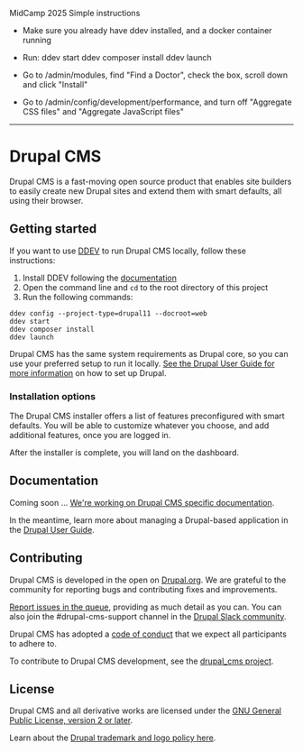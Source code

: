 MidCamp 2025 Simple instructions
* Make sure you already have ddev installed, and a docker container running
* Run:
ddev start
ddev composer install
ddev launch

* Go to /admin/modules, find "Find a Doctor", check the box, scroll down and click "Install"
* Go to /admin/config/development/performance, and turn off "Aggregate CSS files" and "Aggregate JavaScript files"



-----------------

# Drupal CMS

Drupal CMS is a fast-moving open source product that enables site builders to easily create new Drupal sites and extend them with smart defaults, all using their browser.

## Getting started

If you want to use [DDEV](https://ddev.com) to run Drupal CMS locally, follow these instructions:

1. Install DDEV following the [documentation](https://ddev.com/get-started/)
2. Open the command line and `cd` to the root directory of this project
3. Run the following commands:
```shell
ddev config --project-type=drupal11 --docroot=web
ddev start
ddev composer install
ddev launch
```

Drupal CMS has the same system requirements as Drupal core, so you can use your preferred setup to run it locally. [See the Drupal User Guide for more information](https://www.drupal.org/docs/user_guide/en/installation-chapter.html) on how to set up Drupal.

### Installation options

The Drupal CMS installer offers a list of features preconfigured with smart defaults. You will be able to customize whatever you choose, and add additional features, once you are logged in.

After the installer is complete, you will land on the dashboard.

## Documentation

Coming soon ... [We're working on Drupal CMS specific documentation](https://www.drupal.org/project/drupal_cms/issues/3454527).

In the meantime, learn more about managing a Drupal-based application in the [Drupal User Guide](https://www.drupal.org/docs/user_guide/en/index.html).

## Contributing

Drupal CMS is developed in the open on [Drupal.org](https://www.drupal.org). We are grateful to the community for reporting bugs and contributing fixes and improvements.

[Report issues in the queue](https://drupal.org/node/add/project-issue/drupal_cms), providing as much detail as you can. You can also join the #drupal-cms-support channel in the [Drupal Slack community](https://www.drupal.org/slack).

Drupal CMS has adopted a [code of conduct](https://www.drupal.org/dcoc) that we expect all participants to adhere to.

To contribute to Drupal CMS development, see the [drupal_cms project](https://www.drupal.org/project/drupal_cms).

## License

Drupal CMS and all derivative works are licensed under the [GNU General Public License, version 2 or later](http://www.gnu.org/licenses/old-licenses/gpl-2.0.html).

Learn about the [Drupal trademark and logo policy here](https://www.drupal.com/trademark).
